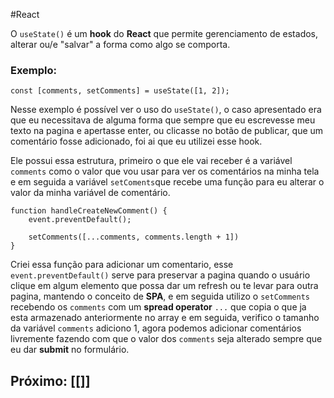 #React 

O ```useState()``` é um **hook** do **React** que permite gerenciamento de estados, alterar ou/e "salvar" a forma como algo se comporta. 
### Exemplo:

```
const [comments, setComments] = useState([1, 2]);
```

Nesse exemplo é possível ver o uso do ```useState()```, o caso apresentado era que eu necessitava de alguma forma que sempre que eu escrevesse meu texto na pagina e apertasse enter, ou clicasse no botão de publicar, que um comentário fosse adicionado, foi ai que eu utilizei esse hook. 

Ele possui essa estrutura, primeiro o que ele vai receber é a variável ```comments``` como o valor que vou usar para ver os comentários na minha tela e em seguida a variável ```setComents```que recebe uma função para eu alterar o valor da minha variável de comentário.

```
function handleCreateNewComment() {
	event.preventDefault();
	
	setComments([...comments, comments.length + 1])
}
```

Criei essa função para adicionar um comentario, esse ```event.preventDefault()``` serve para preservar a pagina quando o usuário clique em algum elemento que possa dar um refresh ou te levar para outra pagina, mantendo o conceito de **SPA**, e em seguida utilizo o ```setComments``` recebendo os ```comments``` com um **spread operator** ```...``` que copia o que ja esta armazenado anteriormente no array e em seguida, verifico o tamanho da variável ```comments``` adiciono 1, agora podemos adicionar comentários livremente fazendo com que o valor dos ```comments``` seja alterado sempre que eu dar **submit** no formulário. 

## Próximo: [[]]
